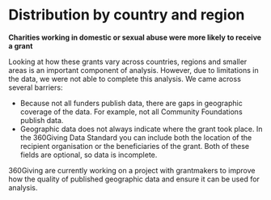 # Distribution by country and region

**Charities working in domestic or sexual abuse were more likely to receive a grant**

Looking at how these grants vary across countries, regions and smaller areas is an important component of analysis. However, due to limitations in the data, we were not able to complete this analysis. We came across several barriers:

- Because not all funders publish data, there are gaps in geographic coverage of the data. For example, not all Community Foundations publish data.
- Geographic data does not always indicate where the grant took place. In the 360Giving Data Standard you can include both the location of the recipient organisation or the beneficiaries of the grant. Both of these fields are optional, so data is incomplete.

360Giving are currently working on a project with grantmakers to improve how the quality of published geographic data and ensure it can be used for analysis.

